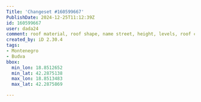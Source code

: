 ```yaml
---
Title: 'Changeset #160599667'
PublishDate: 2024-12-25T11:12:39Z
id: 160599667
user: dada24
comment: roof material, roof shape, name street, height, levels, roof colour, new area
created_by: iD 2.30.4
tags:
- Montenegro
- Budva
bbox:
  min_lon: 18.8512652
  min_lat: 42.2875138
  max_lon: 18.8513483
  max_lat: 42.2875869

---
```

